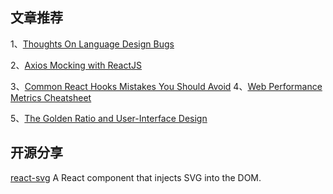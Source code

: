 ## 文章推荐
1、[Thoughts On Language Design Bugs](https://noncombatant.org/2021/10/23/thoughts-on-language-design-bugs/)

2、[Axios Mocking with ReactJS](https://blog.bitsrc.io/axios-mocking-with-reactjs-85d83d51704f)

3、[Common React Hooks Mistakes You Should Avoid](https://blog.bitsrc.io/common-react-hooks-mistakes-every-developer-should-avoid-defd47d09d8c)
4、[Web Performance Metrics Cheatsheet](https://bitsofco.de/web-performance-metrics-cheatsheet/)

5、[The Golden Ratio and User-Interface Design](https://www.nngroup.com/articles/golden-ratio-ui-design/)

## 开源分享

[react-svg](https://github.com/tanem/react-svg)
A React component that injects SVG into the DOM.